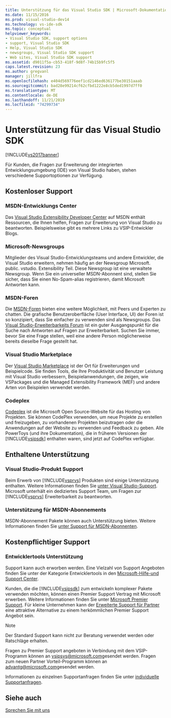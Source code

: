 ```yaml
---
title: Unterstützung für das Visual Studio SDK | Microsoft-Dokumentation
ms.date: 11/15/2016
ms.prod: visual-studio-dev14
ms.technology: vs-ide-sdk
ms.topic: conceptual
helpviewer_keywords:
- Visual Studio SDK, support options
- support, Visual Studio SDK
- Help, Visual Studio SDK
- newsgroups, Visual Studio SDK support
- Web sites, Visual Studio SDK support
ms.assetid: d9011f5a-cb53-418f-9d8f-74b15b9fc5f5
caps.latest.revision: 23
ms.author: gregvanl
manager: jillfra
ms.openlocfilehash: e404d569776eef1cd2146ed636177be30151aaab
ms.sourcegitcommit: bad28e99214cf62cfbd1222e8cb5ded1997d7ff0
ms.translationtype: MT
ms.contentlocale: de-DE
ms.lasthandoff: 11/21/2019
ms.locfileid: "74299734"
---
```

# <a name="support-for-the-visual-studio-sdk"></a>Unterstützung für das Visual Studio SDK
[!INCLUDE[vs2017banner](../includes/vs2017banner.md)]

Für Kunden, die Fragen zur Erweiterung der integrierten Entwicklungsumgebung (IDE) von Visual Studio haben, stehen verschiedene Supportoptionen zur Verfügung.  
  
## <a name="free-support"></a>Kostenloser Support  
  
### <a name="msdn-development-center"></a>MSDN-Entwicklungs Center  
 Das [Visual Studio Extensibility Developer Center](https://go.microsoft.com/fwlink/?LinkID=84381) auf MSDN enthält Ressourcen, die Ihnen helfen, Fragen zur Erweiterung von Visual Studio zu beantworten. Beispielsweise gibt es mehrere Links zu VSIP-Entwickler Blogs.  
  
### <a name="microsoft-newsgroups"></a>Microsoft-Newsgroups  
 Mitglieder des Visual Studio-Entwicklungsteams und andere Entwickler, die Visual Studio erweitern, nehmen häufig an der Newsgroup Microsoft. public. vstudio. Extensibility Teil. Diese Newsgroup ist eine verwaltete Newsgroup. Wenn Sie ein universeller MSDN-Abonnent sind, stellen Sie sicher, dass Sie einen No-Spam-alias registrieren, damit Microsoft Antworten kann.  
  
### <a name="msdn-forums"></a>MSDN-Foren  
 Die [MSDN-Foren](https://go.microsoft.com/fwlink/?LinkID=76632) bieten eine weitere Möglichkeit, mit Peers und Experten zu chatten. Die grafische Benutzeroberfläche (User Interface, UI) der Foren ist so konzipiert, dass Sie einfacher zu verwenden sind als Newsgroups. Das [Visual Studio-Erweiterbarkeits Forum](https://go.microsoft.com/fwlink/?LinkID=121964) ist ein guter Ausgangspunkt für die Suche nach Antworten auf Fragen zur Erweiterbarkeit. Suchen Sie immer, bevor Sie eine Frage stellen, weil eine andere Person möglicherweise bereits dieselbe Frage gestellt hat.  
  
### <a name="visual-studio-marketplace"></a>Visual Studio Marketplace  
 Der [Visual Studio Marketplace](https://marketplace.visualstudio.com/) ist der Ort für Erweiterungen und Beispielcode. Sie finden Tools, die Ihre Produktivität und Benutzer Leistung mit Visual Studio verbessern, Beispielanwendungen, die zeigen, wie VSPackages und die Managed Extensibility Framework (MEF) und andere Arten von Beispielen verwendet werden.  
  
### <a name="codeplex"></a>Codeplex  
 [Codeplex](https://go.microsoft.com/fwlink/?LinkId=76627) ist die Microsoft Open Source-Website für das Hosting von Projekten. Sie können CodePlex verwenden, um neue Projekte zu erstellen und freizugeben, zu vorhandenen Projekten beizutragen oder die Anwendungen auf der Website zu verwenden und Feedback zu geben. Alle PowerToys (und ihre Dokumentation), die in früheren Versionen der [!INCLUDE[vsipsdk](../includes/vsipsdk-md.md)] enthalten waren, sind jetzt auf CodePlex verfügbar.  
  
## <a name="included-support"></a>Enthaltene Unterstützung  
  
### <a name="visual-studio-product-support"></a>Visual Studio-Produkt Support  
 Beim Erwerb von [!INCLUDE[vsprvs](../includes/vsprvs-md.md)] Produkten sind einige Unterstützung enthalten. Weitere Informationen finden Sie [unter Visual Studio-Support](https://msdn.microsoft.com/vstudio/cc136615.aspx). Microsoft unterhält ein dediziertes Support Team, um Fragen zur [!INCLUDE[vsprvs](../includes/vsprvs-md.md)] Erweiterbarkeit zu beantworten.  
  
### <a name="msdn-subscription-support"></a>Unterstützung für MSDN-Abonnements  
 MSDN-Abonnement Pakete können auch Unterstützung bieten. Weitere Informationen finden Sie [unter Support für MSDN-Abonnenten](https://msdn.microsoft.com/subscriptions/aa718661.aspx).  
  
## <a name="paid-support"></a>Kostenpflichtiger Support  
  
### <a name="developer-tools-support"></a>Entwicklertools Unterstützung  
 Support kann auch erworben werden. Eine Vielzahl von Support Angeboten finden Sie unter der Kategorie Entwicklertools in den [Microsoft-Hilfe-und Support Center](https://support.microsoft.com/supportforbusiness/productselection?fltadd=sps-business-1&sapId=4fd4947b-15ea-ce01-080f-97f2ca3c76e8).  
  
 Kunden, die die [!INCLUDE[vsipsdk](../includes/vsipsdk-md.md)] zum entwickeln komplexer Pakete verwenden möchten, können einen Premier Support Vertrag mit Microsoft erwerben. Weitere Informationen finden Sie unter [Microsoft Premier Support](https://support.microsoft.com/premier). Für kleine Unternehmen kann der [Erweiterte Support für Partner](https://partner.microsoft.com/support/advanced-cloud-support) eine attraktive Alternative zu einem herkömmlichen Premier Support Angebot sein.  
  
> [!NOTE]
> Der Standard Support kann nicht zur Beratung verwendet werden oder Ratschläge erhalten.  
  
 Fragen zu Premier Support angeboten in Verbindung mit dem VSIP-Programm können an [vsipsvs@microsoft.com](mailto:vsipsvs@microsoft.com)gesendet werden. Fragen zum neuen Partner Vorteil-Programm können an [advantg@microsoft.com](mailto:advantg@microsoft.com)gesendet werden.  
  
 Informationen zu einzelnen Supportanfragen finden Sie unter [individuelle Supportanfragen](https://go.microsoft.com/fwlink/?LinkID=82385).  
  
## <a name="see-also"></a>Siehe auch  
 [Sprechen Sie mit uns](../ide/talk-to-us.md)
